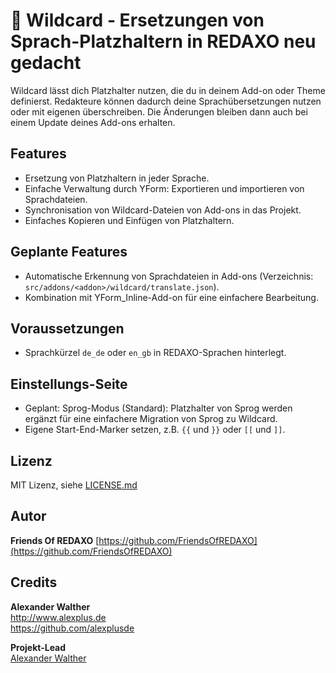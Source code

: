 # 🎴 Wildcard - Ersetzungen von Sprach-Platzhaltern in REDAXO neu gedacht

Wildcard lässt dich Platzhalter nutzen, die du in deinem Add-on oder Theme definierst. Redakteure können dadurch deine Sprachübersetzungen nutzen oder mit eigenen überschreiben. Die Änderungen bleiben dann auch bei einem Update deines Add-ons erhalten.

## Features

* Ersetzung von Platzhaltern in jeder Sprache.
* Einfache Verwaltung durch YForm: Exportieren und importieren von Sprachdateien.
* Synchronisation von Wildcard-Dateien von Add-ons in das Projekt.
* Einfaches Kopieren und Einfügen von Platzhaltern.

## Geplante Features

* Automatische Erkennung von Sprachdateien in Add-ons (Verzeichnis: `src/addons/<addon>/wildcard/translate.json`).
* Kombination mit YForm_Inline-Add-on für eine einfachere Bearbeitung.

## Voraussetzungen

* Sprachkürzel  `de_de` oder `en_gb` in REDAXO-Sprachen hinterlegt.

## Einstellungs-Seite

* Geplant: Sprog-Modus (Standard): Platzhalter von Sprog werden ergänzt für eine einfachere Migration von Sprog zu Wildcard.
* Eigene Start-End-Marker setzen, z.B. `{{` und `}}` oder `[[` und `]]`.

## Lizenz

MIT Lizenz, siehe [LICENSE.md](https://github.com/alexplusde/wildcard/blob/master/LICENSE.md)  

## Autor

**Friends Of REDAXO**
[https://github.com/FriendsOfREDAXO](https://github.com/FriendsOfREDAXO)

## Credits

**Alexander Walther**  
<http://www.alexplus.de>  
<https://github.com/alexplusde>  

**Projekt-Lead**  
[Alexander Walther](https://github.com/alexplusde)
